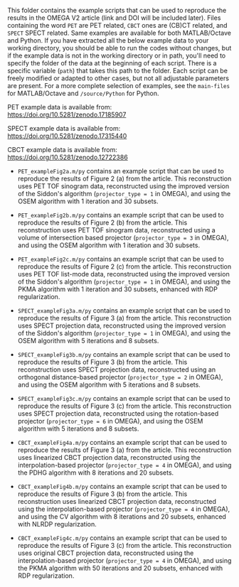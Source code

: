 This folder contains the example scripts that can be used to reproduce the results in the OMEGA V2 article (link and DOI will be included later). Files containing the word `PET` are PET related, 
`CBCT` ones are (CB)CT related, and `SPECT` SPECT related. Same examples are available for both MATLAB/Octave and Python. If you have extracted all the below example data to your working directory, 
you should be able to run the codes without changes, but if the example data is not in the working directory or in path, you'll need to specify the folder of the data at the beginning of each script.
There is a specific variable (`path`) that takes this path to the folder. Each script can be freely modified or adapted to other cases, but not all adjustable parameters are present. For a more complete
selection of examples, see the `main-files` for MATLAB/Octave and `/source/Python` for Python.

PET example data is available from: https://doi.org/10.5281/zenodo.17185907

SPECT example data is available from: https://doi.org/10.5281/zenodo.17315440

CBCT example data is available from: https://doi.org/10.5281/zenodo.12722386

- `PET_exampleFig2a.m/py` contains an example script that can be used to reproduce the results of Figure 2 (a) from the article. This reconstruction uses PET TOF sinogram data, reconstructed using the improved version
of the Siddon's algorithm (`projector_type = 1` in OMEGA), and using the OSEM algorithm with 1 iteration and 30 subsets.

- `PET_exampleFig2b.m/py` contains an example script that can be used to reproduce the results of Figure 2 (b) from the article. This reconstruction uses PET TOF sinogram data, reconstructed using a volume of intersection based projector
(`projector_type = 3` in OMEGA), and using the OSEM algorithm with 1 iteration and 30 subsets.

- `PET_exampleFig2c.m/py` contains an example script that can be used to reproduce the results of Figure 2 (c) from the article. This reconstruction uses PET TOF list-mode data, reconstructed using the improved version
of the Siddon's algorithm (`projector_type = 1` in OMEGA), and using the PKMA algorithm with 1 iteration and 30 subsets, enhanced with RDP regularization.

- `SPECT_exampleFig3a.m/py` contains an example script that can be used to reproduce the results of Figure 3 (a) from the article. This reconstruction uses SPECT projection data, reconstructed using the improved version
of the Siddon's algorithm (`projector_type = 1` in OMEGA), and using the OSEM algorithm with 5 iterations and 8 subsets.

- `SPECT_exampleFig3b.m/py` contains an example script that can be used to reproduce the results of Figure 3 (b) from the article. This reconstruction uses SPECT projection data, reconstructed using an orthogonal distance-based projector
(`projector_type = 2` in OMEGA), and using the OSEM algorithm with 5 iterations and 8 subsets.

- `SPECT_exampleFig3c.m/py` contains an example script that can be used to reproduce the results of Figure 3 (c) from the article. This reconstruction uses SPECT projection data, reconstructed using the rotation-based projector
(`projector_type = 6` in OMEGA), and using the OSEM algorithm with 5 iterations and 8 subsets.

- `CBCT_exampleFig4a.m/py` contains an example script that can be used to reproduce the results of Figure 3 (a) from the article. This reconstruction uses linearized CBCT projection data, reconstructed using the interpolation-based projector 
(`projector_type = 4` in OMEGA), and using the PDHG algorithm with 8 iterations and 20 subsets.

- `CBCT_exampleFig4b.m/py` contains an example script that can be used to reproduce the results of Figure 3 (b) from the article. This reconstruction uses linearized CBCT projection data, reconstructed using the interpolation-based projector 
(`projector_type = 4` in OMEGA), and using the CV algorithm with 8 iterations and 20 subsets, enhanced with NLRDP regularization.

- `CBCT_exampleFig4c.m/py` contains an example script that can be used to reproduce the results of Figure 3 (c) from the article. This reconstruction uses original CBCT projection data, reconstructed using the interpolation-based projector 
(`projector_type = 4` in OMEGA), and using the PKMA algorithm with 50 iterations and 20 subsets, enhanced with RDP regularization.